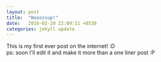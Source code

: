 ```yaml
---
layout: post
title:  "Waasssup!"
date:   2016-02-20 22:09:11 +0530
categories: jekyll update
---
```

This is my first ever post on the internet! :D
<br> ps: soon I'll edit it and make it more than a one liner post :P
